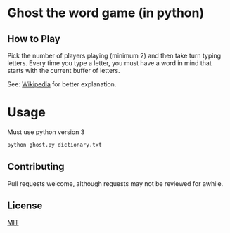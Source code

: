# Ghost the word game (in python)

## How to Play
Pick the number of players playing (minimum 2) and then take turn typing letters. Every time you type a letter, you must have a word in mind that starts with the current buffer of letters.

See: [Wikipedia](https://en.wikipedia.org/wiki/Ghost_(game)) for better explanation.

# Usage
Must use python version 3
```bash
python ghost.py dictionary.txt
```

## Contributing
Pull requests welcome, although requests may not be reviewed for awhile.

## License
[MIT](https://choosealicense.com/licenses/mit/)
